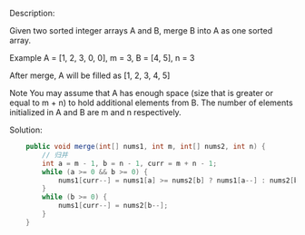 Description:

Given two sorted integer arrays A and B, merge B into A as one sorted array.

Example
A = [1, 2, 3, 0, 0], m = 3, B = [4, 5], n = 3

After merge, A will be filled as [1, 2, 3, 4, 5]

Note
You may assume that A has enough space (size that is greater or equal to m + n)
to hold additional elements from B.
The number of elements initialized in A and B are m and n respectively.

Solution:

```java
    public void merge(int[] nums1, int m, int[] nums2, int n) { 
        // 归并
        int a = m - 1, b = n - 1, curr = m + n - 1;
        while (a >= 0 && b >= 0) {
            nums1[curr--] = nums1[a] >= nums2[b] ? nums1[a--] : nums2[b--];
        }
        while (b >= 0) {
            nums1[curr--] = nums2[b--];
        }
    }
```